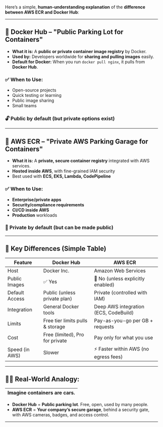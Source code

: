 Here’s a simple, **human-understanding explanation** of the **difference between AWS ECR and Docker Hub**:

---

## 🐳 Docker Hub – "Public Parking Lot for Containers"

* **What it is:**
  A **public or private container image registry** by Docker.
* **Used by:**
  Developers worldwide for **sharing and pulling images** easily.
* **Default for Docker:**
  When you run `docker pull nginx`, it pulls from **Docker Hub**.

### ✅ When to Use:

* Open-source projects
* Quick testing or learning
* Public image sharing
* Small teams

### 🔓 Public by default (but private options exist)

---

## 🧱 AWS ECR – "Private AWS Parking Garage for Containers"

* **What it is:**
  A **private, secure container registry** integrated with AWS services.
* **Hosted inside AWS**, with fine-grained IAM security
* Best used with **ECS, EKS, Lambda, CodePipeline**

### ✅ When to Use:

* **Enterprise/private apps**
* **Security/compliance requirements**
* **CI/CD inside AWS**
* **Production** workloads

### 🔐 Private by default (but can be made public)

---

## 🧠 Key Differences (Simple Table)

| Feature        | **Docker Hub**                   | **AWS ECR**                           |
| -------------- | -------------------------------- | ------------------------------------- |
| Host           | Docker Inc.                      | Amazon Web Services                   |
| Public Images  | ✅ Yes                            | 🚫 No (unless explicitly enabled)     |
| Default Access | Public (unless private plan)     | Private (controlled with IAM)         |
| Integration    | General Docker tools             | Deep AWS integration (ECS, CodeBuild) |
| Limits         | Free tier limits pulls & storage | Pay-as-you-go per GB + requests       |
| Cost           | Free (limited), Pro for private  | Pay only for what you use             |
| Speed (in AWS) | Slower                           | ⚡ Faster within AWS (no egress fees)  |

---

## 🧑‍🏫 Real-World Analogy:

| Imagine containers are **cars**. |
| -------------------------------- |

* **Docker Hub** = **Public parking lot**. Free, open, used by many people.
* **AWS ECR** = **Your company’s secure garage**, behind a security gate, with AWS cameras, badges, and access control.

---
